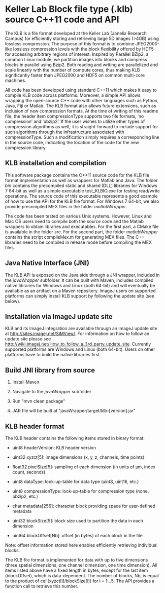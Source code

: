 # Keller Lab Block file type (.klb) source C++11 code and API  #

The KLB is a file format developed at the Keller Lab (Janelia Research Campus) for efficiently storing and retrieving large 5D images (>4GB) using lossless compression. The purpose of this format is to combine JPEG2000-like lossless compression levels with the block flexibility offered by HDF5 for accessing arbitrary regions of interest. Inspired by Parallel BZip2, a common Linux module, we partition images into blocks and compress blocks in parallel using Bzip2. Both reading and writing are parallelized and scale linearly with the number of compute cores, thus making KLB significantly faster than JPEG2000 and HDF5 on common multi-core machines.

All code has been developed using standard C++11 which makes it easy to compile KLB code across platforms. Moreover, a simple API allows wrapping the open-source C++ code with other languages such as Python, Java, Fiji or Matlab. The KLB format also allows future extensions, such as inclusion of new compression formats. At the time of writing of this readme file, the header item compressionType supports two file formats, ‘no compression’ and ‘pbzip2’. If the user wishes to utilize other types of compression algorithms as well, it is straight-forward to include support for such algorithms through the infrastructure associated with compressionType. Such a modification simply requires a corresponding line in the source code, indicating the location of the code for the new compression library.


## KLB installation and compilation ##

This software package contains the C++11 source code for the KLB file format implementation as well as wrappers for Matlab and Java. The folder *bin* contains the precompiled static and shared (DLL) libraries for Windows 7 64-bit as well as a simple executable test_KLBIO.exe for testing read/write operations. The source code of this executable represents a good example of how to use the API for the KLB file format. For Windows 7 64-bit, we also provide precompiled MEX files in the folder *matlabWrapper*.

The code has been tested on various Unix systems. However, Linux and Mac OS users need to compile both the source code and the Matlab wrappers to obtain libraries and executables. For the first part, a CMake file is available in the folder *src*. For the second part, the folder *matlabWrapper* contains the script compileMex.m for generating MEX files. The C++ libraries need to be compiled in release mode before compiling the MEX files.


## Java Native Interface (JNI) ##

The KLB API is exposed on the Java side through a JNI wrapper, included in the *javaWrapper* subfolder. It can be built with Maven, includes compiled native libraries for Windows and Linux (both 64-bit) and will eventually be available as an artifact on a Maven repository. ImageJ users on supported platforms can simply install KLB support by following the update site (see below).


## Installation via ImageJ update site ##

KLB and its ImageJ integration are available through an ImageJ update site at http://sites.imagej.net/SiMView/. For information on how to follow an update site please see http://wiki.imagej.net/How_to_follow_a_3rd_party_update_site. Currently supported platforms are Windows and Linux (both 64-bit). Users on other platforms have to build the native libraries first.


## Build JNI library from source ##

1) Install Maven

2) Navigate to the *javaWrapper* subfolder

3) Run "mvn clean package"

4) JAR file will be built at "javaWrapper/target/klb-[version].jar"



## KLB header format ##

The KLB header contains the following items stored in binary format:

- uint8 headerVersion: KLB header version

- uint32 xyzct[5]: image dimensions (x, y, z, channels, time points)

- float32 pixelSize[5]: sampling of each dimension (in units of µm, index count, seconds)

- uint8 dataType: look-up-table for data type (uint8, uint16, etc.)

- uint8 compressionType: look-up-table for compression type (none, pbzip2, etc.)

- char metadata[256]: character block providing space for user-defined metadata

- uint32 blockSize[5]: block size used to partition the data in each dimension

- uint64 blockOffset[Nb]: offset (in bytes) of each block in the file

Note: offset information stored here enables efficiently retrieving individual blocks.

The KLB file format is implemented for data with up to five dimensions (three spatial dimensions, one channel dimension, one time dimension). All items listed above have a fixed length in bytes, except for the last item (blockOffset), which is data-dependent. The number of blocks, Nb, is equal to the product of ceil(xyzct[i]/blockSize[i]) for i = 1...5. The API provides a function call to retrieve this number.
